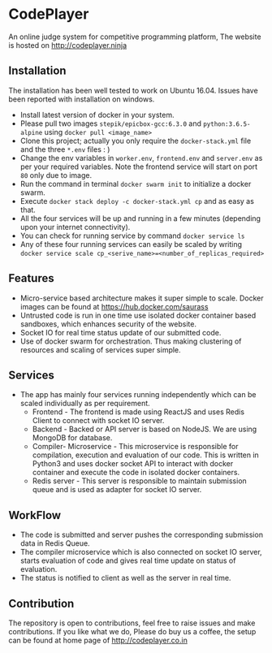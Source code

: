 # CodePlayer
An online judge system for competitive programming platform, The website is hosted on http://codeplayer.ninja

## Installation
The installation has been well tested to work on Ubuntu 16.04. Issues have been reported with installation on windows.
* Install latest version of docker in your system.
* Please pull two images `stepik/epicbox-gcc:6.3.0` and `python:3.6.5-alpine` using `docker pull <image_name>`
* Clone this project; actually you only require the `docker-stack.yml` file and the three `*.env` files : )
* Change the env variables in `worker.env`, `frontend.env` and `server.env` as per your required variables. Note the frontend service will start on port `80` only due to image.
* Run the command in terminal `docker swarm init` to initialize a docker swarm.
* Execute `docker stack deploy -c docker-stack.yml cp` and as easy as that.
* All the four services will be up and running in a few minutes (depending upon your internet connectivity).
* You can check for running service by command `docker service ls`
* Any of these four running services can easily be scaled by writing `docker service scale cp_<serive_name>=<number_of_replicas_required>`

## Features
* Micro-service based architecture makes it super simple to scale. Docker images can be found at https://hub.docker.com/saurass
* Untrusted code is run in one time use isolated docker container based sandboxes, which enhances security of the website.
* Socket IO for real time status update of our submitted code.
* Use of docker swarm for orchestration. Thus making clustering of resources and scaling of services super simple.

## Services
* The app has mainly four services running independently which can be scaled individually as per requirement.
  * Frontend - The frontend is made using ReactJS and uses Redis Client to connect with socket IO server.
  * Backend - Backed or API server is based on NodeJS. We are using MongoDB for database.
  * Compiler- Microservice - This microservice is responsible for compilation, execution and evaluation of our code. This is written in Python3 and uses docker socket API to interact with docker container and execute the code in isolated docker containers.
  * Redis server - This server is responsible to maintain submission queue and is used as adapter for socket IO server.

## WorkFlow
* The code is submitted and server pushes the corresponding submission data in Redis Queue.
* The compiler microservice which is also connected on socket IO server, starts evaluation of code and gives real time update on status of evaluation.
* The status is notified to client as well as the server in real time.

## Contribution
The repository is open to contributions, feel free to raise issues and make contributions. If you like what we do, Please do buy us a coffee, the setup can be found at home page of http://codeplayer.co.in
